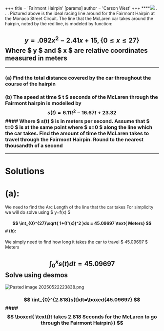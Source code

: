+++
 title = 'Fairmont Hairpin'
[params]
	author = 'Carson West'
+++
****![](https://lh7-rt.googleusercontent.com/docsz/AD_4nXd-iJc778Aq9IxMuqWAYoKJQgaYp3gfk0WXo-iTtA98ytfSZY_TSL6XVApl3RFkdGvxo6y3UW9JQUuWBxIPAeuaVxaWyTidPk1n3e8TH34jHmRQyvDak02jvnSikQaXkwfFiNvvsQ?key=EfyqY9p2PuuxEpktaKqLrg)
.
.
.
Pictured above is the ideal racing line around for the Fairmont Hairpin at the Monaco Street Circuit. The line that the McLaren car takes around the hairpin, noted by the red line, is modeled by function:
##  $$ y = .092x^2-2.41x+15, \{0\leq x\leq 27\} $$  Where  $ y $  and  $ x $  are relative coordinates measured in meters

---

### (a) Find the total distance covered by the car throughout the course of the hairpin
### (b) The speed at time  $ t $  seconds of the McLaren through the Fairmont hairpin is modelled by  $$ s(t) = 6.11t^{2}-16.67t+23.32 $$  #### Where  $ s(t) $  is in meters per second. Assume that  $ t=0 $  is at the same point where  $ x=0 $  along the line which the car takes. Find the amount of time the McLaren takes to travel through the Fairmont Hairpin. Round to the nearest thousandth of a second


---

# Solutions

# (a):
We need to find the Arc Length of the line that the car takes
For simplicity we will do solve using  $ y=f(x) $ 
####  $$ \int_{0}^{27}\sqrt{ 1+(f'(x))^2 }dx = 45.09697 \text{ Meters} $$  # (b):
We simply need to find how long it takes the car to travel  $ 45.09697 $  Meters
##  $$ \int_{0}^{x}s(t)dt=45.09697 $$  **Solve using desmos**
![Pasted image 20250522223838.png](./../pasted-image-20250522223838.png/)
###  $$ \int_{0}^{2.818}s(t)dt=\boxed{45.09697} $$  ####  $$ \boxed{ \text{It takes 2.818 Seconds for the McLaren to go through the Fairmont Hairpin}} $$  
